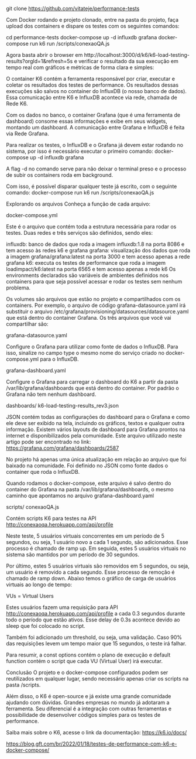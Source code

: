 

git clone https://github.com/vitateje/performance-tests

Com Docker rodando e projeto clonado, entre na pasta do projeto, faça upload dos containers e dispare os testes com os seguintes comandos:

cd performance-tests
docker-compose up -d influxdb grafana
docker-compose run k6 run /scripts/conexaoQA.js

Agora basta abrir o browser em http://localhost:3000/d/k6/k6-load-testing-results?orgId=1&refresh=5s e verificar o resultado da sua execução em tempo real com gráficos e métricas de forma clara e simples:

O container K6 contém a ferramenta responsável por criar, executar e coletar os resultados dos testes de performance. Os resultados dessas execuções são salvos no container do InfluxDB (o nosso banco de dados). Essa comunicação entre K6 e InfluxDB acontece via rede, chamada de Rede K6.

Com os dados no banco, o container Grafana (que é uma ferramenta de dashboard) consome essas informações e exibe em seus widgets, montando um dashboard. A comunicação entre Grafana e InfluxDB é feita via Rede Grafana.

Para realizar os testes, o InfluxDB e o Grafana já devem estar rodando no sistema, por isso é necessário executar o primeiro comando: docker-compose up -d influxdb grafana

A flag -d no comando serve  para não deixar o terminal preso e o processo de subir os containers roda em background.

Com isso, é possível  disparar qualquer teste já escrito, com o seguinte comando: docker-compose run k6 run /scripts/conexaoQA.js

Explorando os arquivos
Conheça a função de cada arquivo:

docker-compose.yml

Este é o arquivo que contém toda a estrutura necessária para rodar os testes. Duas redes e três serviços são definidos, sendo eles:

influxdb: banco de dados que roda a imagem influxdb:1.8 na porta 8086 e tem acesso às redes k6 e grafana
grafana: visualização dos dados que roda a imagem grafana/grafana:latest na porta 3000 e tem acesso apenas a rede grafana
k6: executa os testes de performance que roda a imagem loadimpact/k6:latest na porta 6565 e tem acesso apenas a rede k6
Os environments declarados são variáveis de ambientes definidos nos containers para que seja possível acessar e rodar os  testes sem nenhum problema.

Os volumes são arquivos que estão no projeto e compartilhados com os containers. Por exemplo, o arquivo de código grafana-datasource.yaml irá substituir o arquivo /etc/grafana/provisioning/datasources/datasource.yaml que está dentro do container Grafana. Os três arquivos que você vai compartilhar são:

grafana-datasource.yaml

Configure o Grafana para utilizar como fonte de dados o InfluxDB. Para isso, sinalize no campo type o mesmo nome do serviço criado no docker-compose.yml para o InfluxDB.

grafana-dashboard.yaml

Configure o Grafana para carregar o dashboard do K6 a partir da pasta /var/lib/grafana/dashboards que está dentro do container. Por padrão o Grafana não tem nenhum dashboard.

dashboards/ k6-load-testing-results_rev3.json

JSON contém todas as configurações do dashboard para o Grafana e como ele deve ser exibido na tela, incluindo os gráficos, textos e qualquer outra informação. Existem vários layouts de dashboard para Grafana prontos na internet e disponibilizados pela comunidade. Este arquivo utilizado neste artigo pode ser encontrado no link: https://grafana.com/grafana/dashboards/2587

No projeto há apenas uma única atualização em relação ao arquivo que foi baixado na comunidade. Foi definido no JSON como fonte dados o container que roda o InfluxDB.

Quando rodamos o docker-compose, este arquivo é salvo dentro do container do Grafana na pasta /var/lib/grafana/dashboards, o mesmo caminho que apontamos no arquivo grafana-dashboard.yaml

scripts/ conexaoQA.js

Contém scripts K6 para testes na API http://conexaoqa.herokuapp.com/api/profile

Neste teste, 5 usuários virtuais concorrentes em um período de 5 segundos, ou seja, 1 usuário novo a cada 1 segundo, são adicionados.  Esse processo é chamado de ramp up. Em seguida, estes 5 usuários virtuais no sistema são mantidos por um período de 30 segundos.

Por último, estes 5 usuários virtuais são removidos em 5 segundos, ou seja, um usuário é removido a cada segundo. Esse processo de remoção é chamado de ramp down. Abaixo temos o gráfico de carga de usuários virtuais ao longo de tempo:

VUs = Virtual Users

Estes usuários fazem uma requisição para API http://conexaoqa.herokuapp.com/api/profile a cada 0.3 segundos durante todo o período que estão ativos. Esse delay de 0.3s acontece devido ao sleep que foi colocado no script.

Também foi adicionado um threshold, ou seja, uma validação. Caso 90% das requisições levem um tempo maior que 15 segundos, o teste irá falhar.

Para resumir,  a const options contém o plano de execução e default function contém o script que cada VU (Virtual User) irá executar.

Conclusão
O projeto e o docker-compose configurados podem ser reutilizados em qualquer lugar, sendo necessário apenas criar os scripts na pasta /scripts.

Além disso, o K6 é open-source e já existe uma grande comunidade ajudando com dúvidas. Grandes empresas no mundo já adotaram a ferramenta. Seu diferencial é a integração com outras ferramentas e possibilidade de desenvolver códigos simples para os testes de performance.

Saiba mais sobre o K6, acesse o link da documentação: https://k6.io/docs/

https://blog.gft.com/br/2022/01/18/testes-de-performance-com-k6-e-docker-compose/